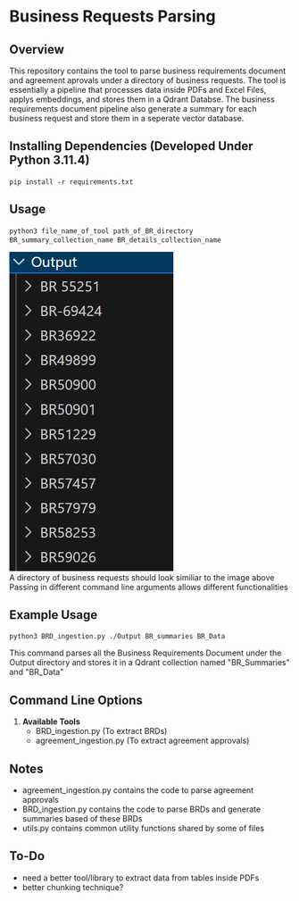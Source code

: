 # Business Requests Parsing

## Overview
This repository contains the tool to parse business requirements document and agreement aprovals under a directory of business requests.
The tool is essentially a pipeline that processes data inside PDFs and Excel Files, applys embeddings, and stores them in a Qdrant Databse.
The business requirements document pipeline also generate a summary for each business request and store them in a seperate vector database.

## Installing Dependencies (Developed Under Python 3.11.4)
   ```
   pip install -r requirements.txt
   ```

## Usage
```
python3 file_name_of_tool path_of_BR_directory BR_summary_collection_name BR_details_collection_name
```

![alt text](https://github.com/ssc-dsai/Business_Requests_Parsing/blob/main/example.png)  
A directory of business requests should look similiar to the image above
Passing in different command line arguments allows different functionalities

## Example Usage
```
python3 BRD_ingestion.py ./Output BR_summaries BR_Data
```

This command parses all the Business Requirements Document under the Output directory and stores it in a Qdrant collection named "BR_Summaries" and "BR_Data"

## Command Line Options
1. **Available Tools**
   - BRD_ingestion.py (To extract BRDs)
   - agreement_ingestion.py (To extract agreement approvals)

## Notes
   - agreement_ingestion.py contains the code to parse agreement approvals
   - BRD_ingestion.py contains the code to parse BRDs and generate summaries based of these BRDs
   - utils.py contains common utility functions shared by some of files

## To-Do
   - need a better tool/library to extract data from tables inside PDFs
   - better chunking technique?
